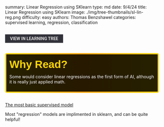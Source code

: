 summary: Linear Regression using SKlearn
type: md
date: 9/4/24
title: Linear Regression using SKlearn
image: ./img/tree-thumbnails/sl-lin-reg.png
difficulty: easy
authors: Thomas Benzshawel
categories: supervised learning, regression, classification
 
<br>
<a href='/learning-tree?node=25' style='
    background-color: #31313a;
    color: gainsboro;
    padding: 6px 16px;
    border: none
    border-radius: 4px;
    text-transform: uppercase;
    font-family: "Roboto", sans-serif;
    font-size: 1em;
    font-weight: bold;
    cursor: pointer;
    text-decoration: none;
    display: inline-block;'
>
  View in Learning Tree
</a>

<br>
<br>
<br>

<div style='
  position: relative;
  padding: 10px; 
  border-radius: 5px;
  background-color: rgba(0, 0, 0, 0.85); 
  border: 4px solid transparent;
  background-image: linear-gradient(90deg, rgba(0, 0, 0, 0.85), rgba(0, 0, 0, 0.85)), linear-gradient(90deg, gold, orange, gold);
  background-origin: border-box;
  background-clip: padding-box, border-box;
'>

<svg width='200' height='50' style='display: block; margin-bottom: 5px;'>
  <text x='0' y='35' font-size='35' font-family='Arial' font-weight='bold' fill='gold'>
    Why Read?
    <animate attributeName='fill' values='gold; orange; gold' dur='3s' repeatCount='indefinite' />
  </text>
</svg>

<p style='color: white; margin-top: 2px;'>Some would consider linear regressions as the first form of AI, although it is really just applied math.</p>

</div>

<br/>
 
[The most basic supervised model](https://www.youtube.com/watch?v=b0L47BeklTE)
 
Most "regression" models are implimented in sklearn, and can be quite helpful!